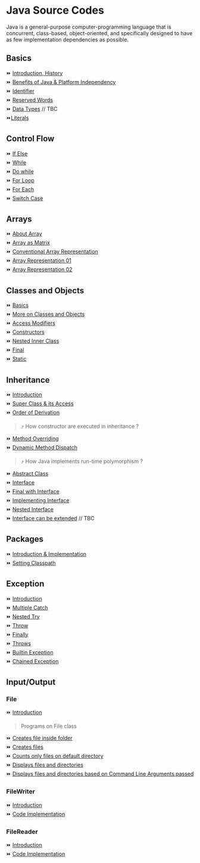 # Java Source Codes

Java is a general-purpose computer-programming language that is concurrent, class-based, object-oriented, and specifically designed to have as few implementation dependencies as possible.

## Basics 

⏩ [Introduction, History](https://github.com/theArjun/Java/blob/master/introduction/README.md)   
⏩ [Benefits of Java & Platform Independency](https://github.com/theArjun/Java/blob/master/introduction/README.md#benefits-of-java-and-its-features)    
⏩ [Identifier](https://github.com/theArjun/Java/blob/master/introduction/IDENTIFIER.md)    
⏩ [Reserved Words](https://github.com/theArjun/Java/blob/master/introduction/ReservedWord.md)  
⏩ [Data Types](https://github.com/theArjun/Java/blob/master/introduction/DataTypes.md) // TBC  
⏩[Literals](https://github.com/theArjun/Java/blob/master/literals/literals.java)


## Control Flow  

⏩ [If Else](https://github.com/theArjun/Java/tree/master/controlStatements/testCases/ifElse)  
⏩ [While](https://github.com/theArjun/Java/tree/master/controlStatements/testCases/while)  
⏩ [Do while](https://github.com/theArjun/Java/tree/master/controlStatements/testCases/doWhile)  
⏩ [For Loop](https://github.com/theArjun/Java/tree/master/controlStatements/testCases/forLoop)  
⏩ [For Each](https://github.com/theArjun/Java/blob/master/controlStatements/forEach.java)  
⏩ [Switch Case](https://github.com/theArjun/Java/blob/master/controlStatements/switchStatement.java)  


## Arrays 

⏩ [About Array](https://github.com/theArjun/Java/tree/master/array/README.md)  
⏩ [Array as Matrix](https://github.com/theArjun/Java/tree/master/array/matrixRepresentation)  
⏩ [Conventional Array Representation](https://github.com/theArjun/Java/tree/master/array/conventional)  
⏩ [Array Representation 01](https://github.com/theArjun/Java/tree/master/array/arrayRepresentation01)  
⏩ [Array Representation 02](https://github.com/theArjun/Java/tree/master/array/arrayRepresentation02)  

## Classes and Objects

⏩ [Basics](https://github.com/theArjun/Java/tree/master/oop/classesObjects/simpleClass)   
⏩ [More on Classes and Objects](https://github.com/theArjun/Java/tree/master/oop/classesObjects/classesObjectsImplementation)  
⏩ [Access Modifiers](https://github.com/theArjun/Java/tree/master/oop/classesObjects/accessModifiers)  
⏩ [Constructors](https://github.com/theArjun/Java/tree/master/oop/classesObjects/constructor)  
⏩ [Nested Inner Class](https://github.com/theArjun/Java/tree/master/oop/classesObjects/nestedInnerClass)  
⏩ [Final](https://github.com/theArjun/Java/tree/master/oop/classesObjects/final)  
⏩ [Static](https://github.com/theArjun/Java/tree/master/oop/classesObjects/static)  

## Inheritance

⏩ [Introduction](https://github.com/theArjun/Java/blob/master/oop/inheritance/README.md)  
⏩ [Super Class & its Access](https://github.com/theArjun/Java/blob/master/oop/inheritance/super/README.md)   
⏩ [Order of Derivation](https://github.com/theArjun/Java/blob/master/oop/inheritance/derivation/OrderDerivation.java)  
> ⤴ How constructor are executed in inheritance ?  

⏩ [Method Overriding](https://github.com/theArjun/Java/tree/master/oop/inheritance/methodOverRiding)  
⏩ [Dynamic Method Dispatch](https://github.com/theArjun/Java/tree/master/oop/inheritance/methodOverRiding/DynamicMethodDispatch)  
> ⤴ How Java implements run-time polymorphism ?

⏩ [Abstract Class](https://github.com/theArjun/Java/blob/master/oop/inheritance/AbstractClass/README.md)  
⏩ [Interface](https://github.com/theArjun/Java/blob/master/oop/inheritance/interface/README.md)  
⏩ [Final with Interface](https://github.com/theArjun/Java/blob/master/oop/inheritance/finalWithInheritance/README.md)    
⏩ [Implementing Interface](https://github.com/theArjun/Java/tree/master/oop/inheritance/AbstractClass)  
⏩ [Nested Interface](https://github.com/theArjun/Java/tree/master/oop/inheritance/interface/NestedInterface)  
⏩ [Interface can be extended](#)  // TBC

## Packages

⏩ [Introduction & Implementation](https://github.com/theArjun/Java/tree/master/oop/usingPackage)  
⏩ [Setting Classpath](https://github.com/theArjun/Java/blob/master/oop/usingPackage/tuts/README.md)  

## Exception

⏩ [Introduction](https://github.com/theArjun/Java/blob/master/exception/README.md)   
⏩ [Multiple Catch](https://github.com/theArjun/Java/blob/master/exception/MultipleCatch.java)  
⏩ [Nested Try](https://github.com/theArjun/Java/tree/master/exception/NestedTry)  
⏩ [Throw](https://github.com/theArjun/Java/tree/master/exception/throw)   
⏩ [Finally](https://github.com/theArjun/Java/tree/master/exception/finally)  
⏩ [Throws](https://github.com/theArjun/Java/tree/master/exception/throws)  
⏩ [Builtin Exception](https://github.com/theArjun/Java/tree/master/exception/builtIn)  
⏩ [Chained Exception](https://github.com/theArjun/Java/tree/master/exception/ChainedException)  

## Input/Output

### File

⏩ [Introduction](https://github.com/theArjun/Java/blob/master/packages/io/File/README.md)

> Programs on File class   

⏩ [Creates file inside folder](https://github.com/theArjun/Java/blob/master/packages/io/File/MyFileInsideFolder.java)   
⏩ [Creates files](https://github.com/theArjun/Java/blob/master/packages/io/File/MyFileInsideFolderWithCondition.java)  
⏩ [Counts only files on default directory](https://github.com/theArjun/Java/blob/master/packages/io/File/CountsFile.java)    
⏩ [Displays files and directories](https://github.com/theArjun/Java/blob/master/packages/io/File/DisplayFileAndDirectories.java)    
⏩ [Displays files and directories based on Command Line Arguments passed](https://github.com/theArjun/Java/blob/master/packages/io/File/CLA/DisplayWithCLA.java)  

### FileWriter

⏩ [Introduction](https://github.com/theArjun/Java/blob/master/packages/io/FileWriter/README.md)  
⏩ [Code Implementation](https://github.com/theArjun/Java/tree/master/packages/io/FileWriter)

### FileReader

⏩ [Introduction](https://github.com/theArjun/Java/blob/master/packages/io/FileReader/README.md)  
⏩ [Code Implementation](https://github.com/theArjun/Java/tree/master/packages/io/FileReader)    






